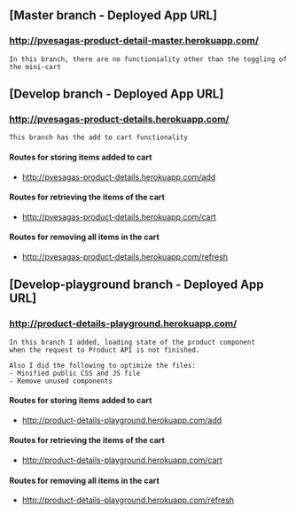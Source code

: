 ## [Master branch - Deployed App URL]
### http://pvesagas-product-detail-master.herokuapp.com/
    In this branch, there are no functioniality other than the toggling of the mini-cart


## [Develop branch - Deployed App URL]
### http://pvesagas-product-details.herokuapp.com/
    This branch has the add to cart functionality

#### Routes for storing items added to cart
- http://pvesagas-product-details.herokuapp.com/add

#### Routes for retrieving the items of the cart
- http://pvesagas-product-details.herokuapp.com/cart

#### Routes for removing all items in the cart
- http://pvesagas-product-details.herokuapp.com/refresh


## [Develop-playground branch - Deployed App URL]
### http://product-details-playground.herokuapp.com/
    In this branch I added, loading state of the product component 
    when the request to Product API is not finished.

    Also I did the following to optimize the files:
    - Minified public CSS and JS file
    - Remove unused components

#### Routes for storing items added to cart
- http://product-details-playground.herokuapp.com/add

#### Routes for retrieving the items of the cart
- http://product-details-playground.herokuapp.com/cart

#### Routes for removing all items in the cart
- http://product-details-playground.herokuapp.com/refresh
